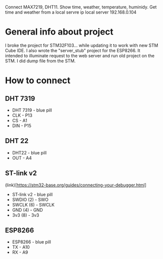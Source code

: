 Connect MAX7219, DHT11.
Show time, weather, temperature, huminidy. 
Get time and weather from a local servre
ip local server 192.168.0.104

# General info about project
I broke the project for STM32F103... while updating it to work with new STM Cube IDE.
I also wrote the "server_stub" project for the ESP8266. It intended to illuminate request to the web server and run old project on the STM.
I did dump file from the STM.

# How to connect

## DHT 7319
- DHT 7319 - blue pill
- CLK - P13
- CS - A1
- DIN - P15

## DHT 22
- DHT22 - blue pill
- OUT - A4

## ST-link v2
(link)[https://stm32-base.org/guides/connecting-your-debugger.html]
- ST-link v2 - blue pill
- SWDIO (2) - SWO 
- SWCLK (6) - SWCLK
- GND (4) - GND
- 3v3 (8) - 3v3

## ESP8266
- ESP8266 - blue pill
- TX - A10
- RX - A9